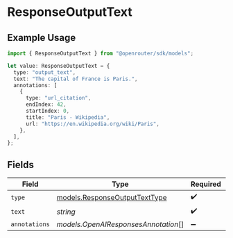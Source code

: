 # ResponseOutputText

## Example Usage

```typescript
import { ResponseOutputText } from "@openrouter/sdk/models";

let value: ResponseOutputText = {
  type: "output_text",
  text: "The capital of France is Paris.",
  annotations: [
    {
      type: "url_citation",
      endIndex: 42,
      startIndex: 0,
      title: "Paris - Wikipedia",
      url: "https://en.wikipedia.org/wiki/Paris",
    },
  ],
};
```

## Fields

| Field                                                                | Type                                                                 | Required                                                             | Description                                                          |
| -------------------------------------------------------------------- | -------------------------------------------------------------------- | -------------------------------------------------------------------- | -------------------------------------------------------------------- |
| `type`                                                               | [models.ResponseOutputTextType](../models/responseoutputtexttype.md) | :heavy_check_mark:                                                   | N/A                                                                  |
| `text`                                                               | *string*                                                             | :heavy_check_mark:                                                   | N/A                                                                  |
| `annotations`                                                        | *models.OpenAIResponsesAnnotation*[]                                 | :heavy_minus_sign:                                                   | N/A                                                                  |